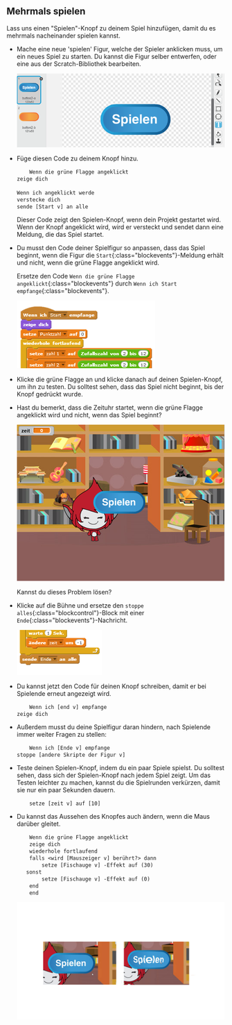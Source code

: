 ## Mehrmals spielen

Lass uns einen "Spielen"-Knopf zu deinem Spiel hinzufügen, damit du es mehrmals nacheinander spielen kannst.

+ Mache eine neue 'spielen' Figur, welche der Spieler anklicken muss, um ein neues Spiel zu starten. Du kannst die Figur selber entwerfen, oder eine aus der Scratch-Bibliothek bearbeiten.
    
    ![screenshot](images/brain-play.png)

+ Füge diesen Code zu deinem Knopf hinzu.
    
    ```blocks
        Wenn die grüne Flagge angeklickt
    zeige dich
    
    Wenn ich angeklickt werde
    verstecke dich
    sende [Start v] an alle
    ```
    
    Dieser Code zeigt den Spielen-Knopf, wenn dein Projekt gestartet wird. Wenn der Knopf angeklickt wird, wird er versteckt und sendet dann eine Meldung, die das Spiel startet.

+ Du musst den Code deiner Spielfigur so anpassen, dass das Spiel beginnt, wenn die Figur die `Start`{:class="blockevents"}-Meldung erhält und nicht, wenn die grüne Flagge angeklickt wird.
    
    Ersetze den Code `Wenn die grüne Flagge angeklickt`{:class="blockevents"} durch `Wenn ich Start empfange`{:class="blockevents"}.
    
    ![screenshot](images/brain-start.png)

+ Klicke die grüne Flagge an und klicke danach auf deinen Spielen-Knopf, um ihn zu testen. Du solltest sehen, dass das Spiel nicht beginnt, bis der Knopf gedrückt wurde.

+ Hast du bemerkt, dass die Zeituhr startet, wenn die grüne Flagge angeklickt wird und nicht, wenn das Spiel beginnt?
    
    ![screenshot](images/brain-timer-bug.png)
    
    Kannst du dieses Problem lösen?

+ Klicke auf die Bühne und ersetze den `stoppe alles`{:class="blockcontrol"}-Block mit einer `Ende`{:class="blockevents"}-Nachricht.
    
    ![screenshot](images/brain-end.png)

+ Du kannst jetzt den Code für deinen Knopf schreiben, damit er bei Spielende erneut angezeigt wird.
    
    ```blocks
        Wenn ich [end v] empfange
    zeige dich
    ```

+ Außerdem musst du deine Spielfigur daran hindern, nach Spielende immer weiter Fragen zu stellen:
    
    ```blocks
        Wenn ich [Ende v] empfange
    stoppe [andere Skripte der Figur v]
    ```

+ Teste deinen Spielen-Knopf, indem du ein paar Spiele spielst. Du solltest sehen, dass sich der Spielen-Knopf nach jedem Spiel zeigt. Um das Testen leichter zu machen, kannst du die Spielrunden verkürzen, damit sie nur ein paar Sekunden dauern.
    
    ```blocks
        setze [zeit v] auf [10]
    ```

+ Du kannst das Aussehen des Knopfes auch ändern, wenn die Maus darüber gleitet.
    
    ```blocks
        Wenn die grüne Flagge angeklickt
        zeige dich
        wiederhole fortlaufend 
        falls <wird [Mauszeiger v] berührt?> dann
            setze [Fischauge v] -Effekt auf (30)
       sonst
            setze [Fischauge v] -Effekt auf (0)
        end
        end
    ```
    
    ![screenshot](images/brain-fisheye.png)
